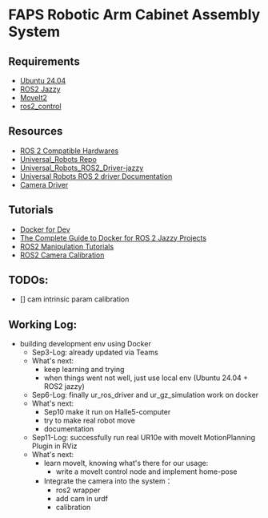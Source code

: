 # FAPS Robotic Arm Cabinet Assembly System

## Requirements
- <a href="https://releases.ubuntu.com/noble/">Ubuntu 24.04</a>
- <a href="https://docs.ros.org/en/jazzy/Installation.html">ROS2 Jazzy</a>
- <a href="https://moveit.ai/install-moveit2/binary/">MoveIt2 </a>
- <a href="https://control.ros.org/jazzy/doc/getting_started/getting_started.html">ros2_control</a>

## Resources
- <a href="https://picknik.ai/hardware-ecosystem/">ROS 2 Compatible Hardwares</a>
- <a href="https://github.com/UniversalRobots">Universal_Robots Repo</a>
- <a href="https://github.com/UniversalRobots/Universal_Robots_ROS2_Driver/tree/jazzy">Universal_Robots_ROS2_Driver-jazzy</a>
- <a href="https://docs.universal-robots.com/Universal_Robots_ROS2_Documentation/doc/ur_robot_driver/ur_robot_driver/doc/index.html">Universal Robots ROS 2 driver Documentation</a>
- <a href="https://github.com/FraunhoferIOSB/camera_aravis2/tree/main?tab=readme-ov-file">Camera Driver</a>



## Tutorials
- <a href="https://docs.nav2.org/tutorials/docs/docker_dev.html">Docker for Dev</a>
- <a href="https://automaticaddison.com/the-complete-guide-to-docker-for-ros-2-jazzy-projects/">The Complete Guide to Docker for ROS 2 Jazzy Projects</a>
- <a href="https://automaticaddison.com/tutorials/#Manipulation">ROS2 Manipulation Tutorials</a>
- <a href="https://docs.nav2.org/tutorials/docs/camera_calibration.html">ROS2 Camera Calibration</a>

## TODOs: 
- [] cam intrinsic param calibration

## Working Log:
- building development env using Docker
    - Sep3-Log: already updated via Teams
    - What's next: 
      - keep learning and trying
      - when things went not well, just use local env (Ubuntu 24.04 + ROS2 jazzy)
    - Sep6-Log: finally ur_ros_driver and ur_gz_simulation work on docker
    - What's next: 
      - Sep10 make it run on Halle5-computer
      - try to make real robot move
      - documentation
    - Sep11-Log: successfully run real UR10e with moveIt MotionPlanning Plugin in RViz
    - What's next:
      - learn moveIt, knowing what's there for our usage:
        - write a moveIt control node and implement home-pose
      - Integrate the camera into the system：
        - ros2 wrapper
        - add cam in urdf
        - calibration







